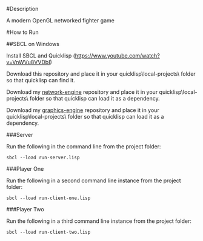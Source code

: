 #Description

A modern OpenGL networked fighter game

#How to Run

##SBCL on Windows

Install SBCL and Quicklisp (https://www.youtube.com/watch?v=VnWVu8VVDbI)

Download this repository and place it in your quicklisp\local-projects\ folder so that quicklisp can find it.  

Download my [network-engine](https://github.com/ezrarush/network-engine) repository and place it in your quicklisp\local-projects\ folder so that quicklisp can load it as a dependency.

Download my [graphics-engine](https://github.com/ezrarush/graphics-engine) repository and place it in your quicklisp\local-projects\ folder so that quicklisp can load it as a dependency. 

###Server

Run the following in the command line from the project folder:

```
sbcl --load run-server.lisp
```

###Player One

Run the following in a second command line instance from the project folder:

```
sbcl --load run-client-one.lisp
```
###Player Two

Run the following in a third command line instance from the project folder:

```
sbcl --load run-client-two.lisp
```
